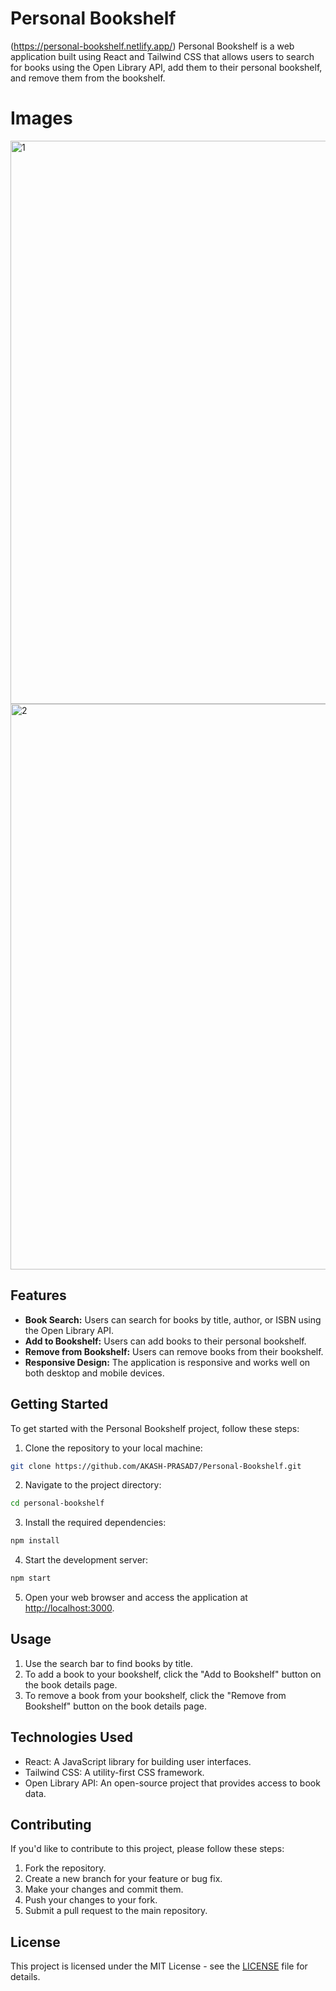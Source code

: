 # Personal Bookshelf
(https://personal-bookshelf.netlify.app/)
Personal Bookshelf is a web application built using React and Tailwind CSS that allows users to search for books using the Open Library API, add them to their personal bookshelf, and remove them from the bookshelf.

# Images

<img width="901" alt="1" src="https://github.com/AKASH-PRASAD7/Personal-Bookshelf/assets/110546856/c6d58857-b8f4-4995-af90-0ca11679f3f5">

<img width="905" alt="2" src="https://github.com/AKASH-PRASAD7/Personal-Bookshelf/assets/110546856/660663ae-891f-4509-b884-5687e839c718">

## Features

- **Book Search:** Users can search for books by title, author, or ISBN using the Open Library API.
- **Add to Bookshelf:** Users can add books to their personal bookshelf.
- **Remove from Bookshelf:** Users can remove books from their bookshelf.
- **Responsive Design:** The application is responsive and works well on both desktop and mobile devices.

## Getting Started

To get started with the Personal Bookshelf project, follow these steps:

1. Clone the repository to your local machine:

```bash
git clone https://github.com/AKASH-PRASAD7/Personal-Bookshelf.git
```

2. Navigate to the project directory:

```bash
cd personal-bookshelf
```

3. Install the required dependencies:

```bash
npm install
```

4. Start the development server:

```bash
npm start
```

5. Open your web browser and access the application at [http://localhost:3000](http://localhost:3000).

## Usage

1. Use the search bar to find books by title.
2. To add a book to your bookshelf, click the "Add to Bookshelf" button on the book details page.
3. To remove a book from your bookshelf, click the "Remove from Bookshelf" button on the book details page.

## Technologies Used

- React: A JavaScript library for building user interfaces.
- Tailwind CSS: A utility-first CSS framework.
- Open Library API: An open-source project that provides access to book data.

## Contributing

If you'd like to contribute to this project, please follow these steps:

1. Fork the repository.
2. Create a new branch for your feature or bug fix.
3. Make your changes and commit them.
4. Push your changes to your fork.
5. Submit a pull request to the main repository.

## License

This project is licensed under the MIT License - see the [LICENSE](LICENSE) file for details.
